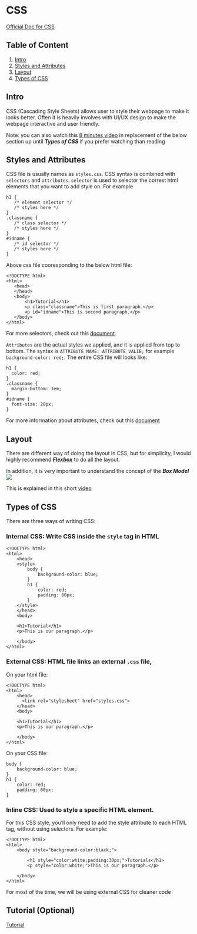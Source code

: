 # CSS

[Official Doc for CSS](https://www.w3schools.com/css/)

## Table of Content
1. [Intro](#intro)
2. [Styles and Attributes](#styles-and-attributes)
3. [Layout](#layout)
4. [Types of CSS](#types-of-css)


## Intro
CSS (Cascading Style Sheets) allows user to style their webpage to make it looks better. Often it is heavily involves with UI/UX design to make the webpage interactive and user friendly.

Note: you can also watch this [8 minutes video](https://www.youtube.com/watch?v=Z4pCqK-V_Wo) in replacement of the below section up until ***Types of CSS*** if you prefer watching than reading

## Styles and Attributes
 CSS file is usually names as ```styles.css```. CSS syntax is combined with ```selectors``` and ```attributes```. ```selector``` is used to selector the correst html elements that you want to add style on. For example
 ```
 h1 {
    /* element selector */
    /* styles here */
 }
 .classname {
    /* class selector */
    /* styles here */
 }
 #idname {
    /* id selector */
    /* styles here */
 }
 ```
 Above css file cooresponding to the below html file:
 ```
 <!DOCTYPE html>
<html>
    <head>
    </head>
    <body>
        <h1>Tutorial</h1>
        <p class="classname">This is first paragraph.</p>
        <p id="idname">This is second paragraph.</p>
    </body>
</html>
 ```
 For more selectors, check out this [document](w3schools.com/cssref/css_selectors.asp).
 
 ```Attributes``` are the actual styles we applied, and it is applied from top to bottom. The syntax is ```ATTRIBUTE_NAME: ATTRIBUTE_VALIE;``` for example ```background-color: red;```.
 The entire CSS file will looks like:
  ```
 h1 {
    color: red;
 }
 .classname {
    margin-bottom: 1em;
 }
 #idname {
    font-size: 20px;
 }
 ```
 
 For more information about attributes, check out this [document](https://www.w3schools.com/cssref/)

## Layout

There are different way of doing the layout in CSS, but for simplicity, I would highly recommend ***[Flexbox](https://css-tricks.com/snippets/css/a-guide-to-flexbox/)*** to do all the layout.

In addition, it is very important to understand the concept of the ***Box Model***
![](https://media.gcflearnfree.org/content/5ef2084faaf0ac46dc9c10be_06_23_2020/box_model.png)

This is explained in this short [video](https://www.youtube.com/watch?v=zqDdws_Hvmw)

## Types of CSS
 
There are three ways of writing CSS:
### Internal CSS: Write CSS inside the ```style``` tag in HTML
 
```
<!DOCTYPE html>
<html>
    <head>
    <style>
        body {
            background-color: blue;
        }
        h1 {
            color: red;
            padding: 60px;
        } 
    </style>
    </head>
    <body>
    
    <h1>Tutorial</h1>
    <p>This is our paragraph.</p>
    
    </body>
</html>
```
### External CSS: HTML file links an external ```.css``` file,
On your html file:
```
<!DOCTYPE html>
<html>
    <head>
      <link rel="stylesheet" href="styles.css">
    </head>
    <body>
    
    <h1>Tutorial</h1>
    <p>This is our paragraph.</p>
    
    </body>
</html>
```
On your CSS file:
```
body {
    background-color: blue;
}
h1 {
    color: red;
    padding: 60px;
} 
```

### Inline CSS: Used to style a specific HTML element.
For this CSS style, you’ll only need to add the style attribute to each HTML tag, without using selectors. For example:
```
<!DOCTYPE html>
<html>
    <body style="background-color:black;">
    
        <h1 style="color:white;padding:30px;">Tutorials</h1>
        <p style="color:white;">This is our paragraph.</p>
    
    </body>
</html>
```

For most of the time, we will be using external CSS for cleaner code

## Tutorial (Optional)
[Tutorial](https://www.youtube.com/watch?v=1Rs2ND1ryYc)